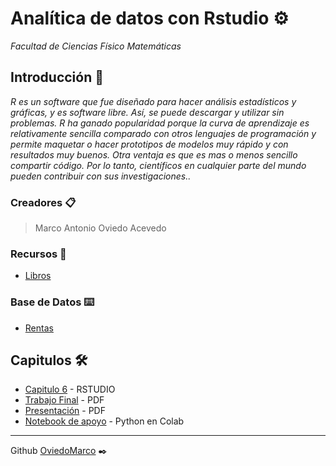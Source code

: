 # Analítica de datos con Rstudio ⚙️

_Facultad de Ciencias Físico Matemáticas_

## Introducción 🚀

_R es un software que fue diseñado para hacer análisis estadísticos y gráficas, y es software libre. Así, se puede descargar y utilizar sin problemas. 
R ha ganado popularidad porque la curva de aprendizaje es relativamente sencilla comparado con otros lenguajes de programación y permite maquetar o hacer prototipos de modelos muy rápido y con resultados muy buenos.
Otra ventaja es que es mas o menos sencillo compartir código. Por lo tanto, científicos en cualquier parte del mundo pueden contribuir con sus investigaciones.._

### Creadores 📋

> Marco Antonio Oviedo Acevedo

### Recursos 📖

* [Libros](https://github.com/mayraberrones94/Ciencia_de_Datos/tree/master/Mineria-datos/Libros) 

### Base de Datos ⌨️

* [Rentas](https://github.com/OviedoMarco/INFERENCIA_ESTADISTICA/blob/main/real_estate_db.csv)

## Capitulos 🛠️

* [Capitulo 6](https://github.com/OviedoMarco/INFERENCIA_ESTADISTICA/blob/main/PIA_INFERENCIA_ESTADISTICA.ipynb) - RSTUDIO
* [Trabajo Final](https://github.com/OviedoMarco/INFERENCIA_ESTADISTICA/blob/main/pia%20inferencia%20.pdf) - PDF
* [Presentación](https://github.com/OviedoMarco/INFERENCIA_ESTADISTICA/blob/main/Inferencia%20Estadistica.pdf) - PDF
* [Notebook de apoyo](https://github.com/OviedoMarco/INFERENCIA_ESTADISTICA/blob/main/APOYO.ipynb) - Python en Colab

---
Github [OviedoMarco](https://github.com/OviedoMarco) ✒️
